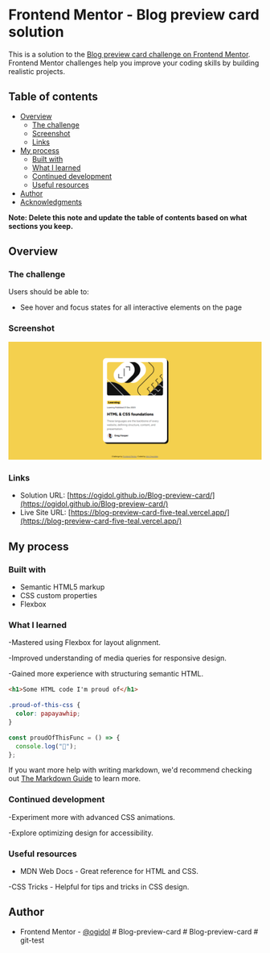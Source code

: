 # Frontend Mentor - Blog preview card solution

This is a solution to the [Blog preview card challenge on Frontend Mentor](https://www.frontendmentor.io/challenges/blog-preview-card-ckPaj01IcS). Frontend Mentor challenges help you improve your coding skills by building realistic projects.

## Table of contents

- [Overview](#overview)
  - [The challenge](#the-challenge)
  - [Screenshot](#screenshot)
  - [Links](#links)
- [My process](#my-process)
  - [Built with](#built-with)
  - [What I learned](#what-i-learned)
  - [Continued development](#continued-development)
  - [Useful resources](#useful-resources)
- [Author](#author)
- [Acknowledgments](#acknowledgments)

**Note: Delete this note and update the table of contents based on what sections you keep.**

## Overview

### The challenge

Users should be able to:

- See hover and focus states for all interactive elements on the page

### Screenshot

![](Screenshot_Blog_preview.png)

### Links

- Solution URL: [https://ogidol.github.io/Blog-preview-card/](https://ogidol.github.io/Blog-preview-card/)
- Live Site URL: [https://blog-preview-card-five-teal.vercel.app/](https://blog-preview-card-five-teal.vercel.app/)

## My process

### Built with

- Semantic HTML5 markup
- CSS custom properties
- Flexbox

### What I learned

-Mastered using Flexbox for layout alignment.

-Improved understanding of media queries for responsive design.

-Gained more experience with structuring semantic HTML.

```html
<h1>Some HTML code I'm proud of</h1>
```

```css
.proud-of-this-css {
  color: papayawhip;
}
```

```js
const proudOfThisFunc = () => {
  console.log("🎉");
};
```

If you want more help with writing markdown, we'd recommend checking out [The Markdown Guide](https://www.markdownguide.org/) to learn more.

### Continued development

-Experiment more with advanced CSS animations.

-Explore optimizing design for accessibility.

### Useful resources

- MDN Web Docs - Great reference for HTML and CSS.

-CSS Tricks - Helpful for tips and tricks in CSS design.

## Author

- Frontend Mentor - [@ogidol](https://www.frontendmentor.io/profile/Ogidol)
#   B l o g - p r e v i e w - c a r d 
 
 #   B l o g - p r e v i e w - c a r d 
 
 #   g i t - t e s t 
 
 